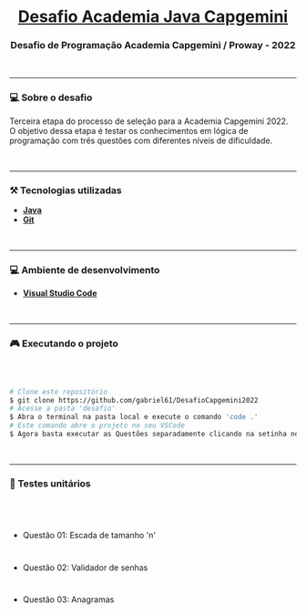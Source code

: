 <h1 align="center">
    <a href="https://capgemini.proway.com.br/" alt="Desafio Academia Java Capgemini"> Desafio Academia Java Capgemini  </a>
</h1>

<h3 align="center">
    Desafio de Programação Academia Capgemini / Proway - 2022
</h3>
<br>

---

### 💻 Sobre o desafio

 Terceira etapa do processo de seleção para a Academia Capgemini 2022. O objetivo dessa etapa é testar os conhecimentos em lógica de programação com três questões com diferentes níveis de dificuldade.

<br>

---

### ⚒ Tecnologias utilizadas

-   **[Java](https://www.java.com/pt-BR/)**
-   **[Git](https://git-scm.com/)**

</br>

---

### 💻 Ambiente de desenvolvimento

-   **[Visual Studio Code](https://code.visualstudio.com/)**

</br>

---

### 🎮 Executando o projeto

<br>

```bash

# Clone este repositório
$ git clone https://github.com/gabriel61/DesafioCapgemini2022
# Acesse a pasta 'desafio'
$ Abra o terminal na pasta local e execute o comando 'code .'
# Este comando abre o projeto no seu VSCode
$ Agora basta executar as Questões separadamente clicando na setinha no canto superior direito

```

<br>

---

### 🦾 Testes unitários

<br>

#
- Questão 01: Escada de tamanho 'n'

#
- Questão 02: Validador de senhas

#
- Questão 03: Anagramas

